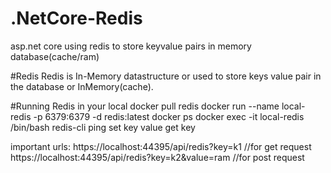 # .NetCore-Redis
asp.net core using redis to store keyvalue pairs in memory database(cache/ram)

#Redis
Redis is In-Memory datastructure or used to store keys value pair in the database or InMemory(cache).

#Running Redis in your local
docker pull redis
docker run --name local-redis -p 6379:6379 -d redis:latest
docker ps
docker exec -it local-redis  /bin/bash
redis-cli
ping
set key value
get key

important urls:
https://localhost:44395/api/redis?key=k1     //for get request
https://localhost:44395/api/redis?key=k2&value=ram        //for post request

